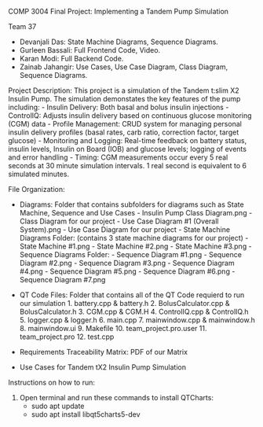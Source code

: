 COMP 3004 Final Project: Implementing a Tandem Pump Simulation

Team 37
- Devanjali Das: State Machine Diagrams, Sequence Diagrams.
- Gurleen Bassali: Full Frontend Code, Video.
- Karan Modi: Full Backend Code.
- Zainab Jahangir: Use Cases, Use Case Diagram, Class Diagram, Sequence Diagrams.

Project Description:
   This project is a simulation of the Tandem t:slim X2 Insulin Pump. The simulation demonstates the key features of the pump including:
      - Insulin Delivery: Both basal and bolus insulin injections
      - ControlIQ: Adjusts insulin delivery based on continuous glucose monitoring (CGM) data
      - Profile Management: CRUD system for managing personal insulin delivery profiles (basal rates, carb ratio, correction factor, target glucose)
      - Monitoring and Logging: Real-time feedback on battery status, insulin levels, Insulin on Board (IOB) and glucose levels; logging of events and error handling
      - Timing: CGM measurements occur every 5 real seconds at 30 minute simulation intervals. 1 real second is equivalent to 6 simulated minutes.

File Organization:

- Diagrams: Folder that contains subfolders for diagrams such as State Machine, Sequence and Use Cases
      - Insulin Pump Class Diagram.png - Class Diagram for our project
      - Use Case Diagram #1 (Overall System).png - Use Case Diagram for our project
      - State Machine Diagrams Folder: (contains 3 state machine diagrams for our project)
            - State Machine #1.png
            - State Machine #2.png
            - State Machine #3.png
      - Sequence Diagrams Folder:
            - Sequence Diagram #1.png
            - Sequence Diagram #2.png
            - Sequence Diagram #3.png
            - Sequence Diagram #4.png
            - Sequence Diagram #5.png
            - Sequence Diagram #6.png
            - Sequence Diagram #7.png

- QT Code Files: Folder that contains all of the QT Code requierd to run our simulation
       1. battery.cpp & battery.h 
       2. BolusCalculator.cpp & BolusCalculator.h
       3. CGM.cpp & CGM.H
       4. ControlIQ.cpp & ControlIQ.h
       5. logger.cpp & logger.h
       6. main.cpp
       7. mainwindow.cpp & mainwindow.h
       8. mainwindow.ui
       9. Makefile
       10. team_project.pro.user
       11. team_project.pro
       12. test.cpp
- Requirements Traceability Matrix: PDF of our Matrix
- Use Cases for Tandem tX2 Insulin Pump Simulation

Instructions on how to run:
   1. Open terminal and run these commands to install QTCharts:
         - sudo apt update
         - sudo apt install libqt5charts5-dev
  
